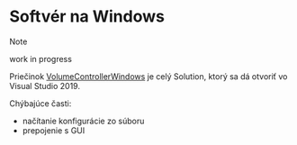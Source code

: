 # Softvér na Windows

> [!NOTE]
> work in progress

Priečinok [VolumeControllerWindows](VolumeControllerWindows/) je celý Solution, ktorý sa dá otvoriť vo Visual Studio 2019.

Chýbajúce časti:
- načítanie konfigurácie zo súboru
- prepojenie s GUI